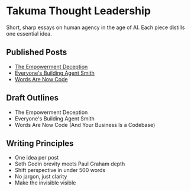 # Takuma Thought Leadership

Short, sharp essays on human agency in the age of AI. Each piece distills one essential idea.

## Published Posts
- [The Empowerment Deception](01-empowerment-deception.md)
- [Everyone's Building Agent Smith](02-everyones-building-agent-smith.md)  
- [Words Are Now Code](03-words-are-now-code.md)

## Draft Outlines
- The Empowerment Deception
- Everyone's Building Agent Smith  
- Words Are Now Code (And Your Business Is a Codebase)

## Writing Principles
- One idea per post
- Seth Godin brevity meets Paul Graham depth
- Shift perspective in under 500 words
- No jargon, just clarity
- Make the invisible visible